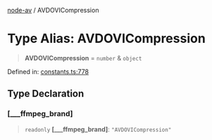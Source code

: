 [node-av](../globals.md) / AVDOVICompression

# Type Alias: AVDOVICompression

> **AVDOVICompression** = `number` & `object`

Defined in: [constants.ts:778](https://github.com/seydx/av/blob/f8631fc881b394300b1479f511d55cf1c370a87f/src/constants/constants.ts#L778)

## Type Declaration

### \[\_\_\_ffmpeg\_brand\]

> `readonly` **\[\_\_\_ffmpeg\_brand\]**: `"AVDOVICompression"`
